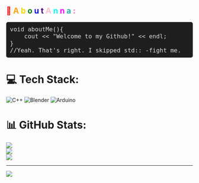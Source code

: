 <h2> <!--MADE WITH COLORS :D--)-->
  <span style="color:red;">💫</span>
  <span style="color:orange;">A</span>
  <span style="color:gold;">b</span>
  <span style="color:green;">o</span>
  <span style="color:blue;">u</span>
  <span style="color:indigo;">t</span>
  <span style="color:violet;"> </span>
  <span style="color:pink;">A</span>
  <span style="color:cyan;">n</span>
  <span style="color:magenta;">n</span>
  <span style="color:lightseagreen;">a</span>
  <span style="color:hotpink;">:</span>
</h2>

<pre style="font-family: 'Courtier ', monospace; font-size: 16px; background-color: #1e1e1e; color: #dcdcdc; padding: 10px; border-radius: 5px;">
void aboutMe(){<br>    cout << "Welcome to my Github!" << endl;<br>}<br>//Yeah. That's right. I skipped std:: -fight me.
</pre>


# 💻 Tech Stack:
![C++](https://img.shields.io/badge/c++-%2300599C.svg?style=for-the-badge&logo=c%2B%2B&logoColor=white) ![Blender](https://img.shields.io/badge/blender-%23F5792A.svg?style=for-the-badge&logo=blender&logoColor=white) ![Arduino](https://img.shields.io/badge/-Arduino-00979D?style=for-the-badge&logo=Arduino&logoColor=white)
# 📊 GitHub Stats:
![](https://github-readme-stats.vercel.app/api?username=AnnaBananas2005&theme=dark&hide_border=false&include_all_commits=false&count_private=false)<br/>
![](https://nirzak-streak-stats.vercel.app/?user=AnnaBananas2005&theme=dark&hide_border=false)<br/>
![](https://github-readme-stats.vercel.app/api/top-langs/?username=AnnaBananas2005&theme=dark&hide_border=false&include_all_commits=false&count_private=false&layout=compact)

---
[![](https://visitcount.itsvg.in/api?id=AnnaBananas2005&icon=0&color=0)](https://visitcount.itsvg.in)

<!-- Proudly created with GPRM ( https://gprm.itsvg.in ) -->
